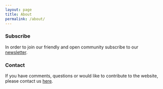 ```yaml
---
layout: page
title: About
permalink: /about/
---
```




### Subscribe
In order to join our friendly and open community subscribe to our [newsletter](/email_subscription/).
<br>
### Contact
If you have comments, questions or would like to contribute to the website, please contact us [here](https://github.com/platynereis/platynereis.github.io/issues/new).
